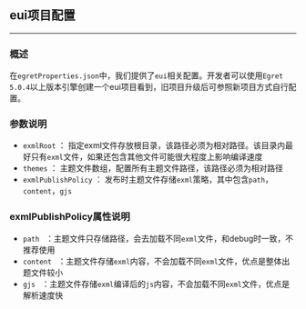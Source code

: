 ## eui项目配置

------------------

### 概述
在`egretProperties.json`中，我们提供了`eui`相关配置。开发者可以使用`Egret 5.0.4`以上版本引擎创建一个eui项目看到，旧项目升级后可参照新项目方式自行配置。

### 参数说明

- `exmlRoot` ： 指定exml文件存放根目录，该路径必须为相对路径。该目录内最好只有`exml`文件，如果还包含其他文件可能很大程度上影响编译速度
- `themes` ： 主题文件数组，配置所有主题文件路径，该路径必须为相对路径
- `exmlPublishPolicy` ： 发布时主题文件存储`exml`策略，其中包含`path`，`content`，`gjs`

### exmlPublishPolicy属性说明
- `path ` ：主题文件只存储路径，会去加载不同`exml`文件，和debug时一致，不推荐使用
- `content ` ：主题文件存储`exml`内容，不会加载不同`exml`文件，优点是整体出题文件较小
- `gjs ` ：主题文件存储`exml`编译后的`js`内容，不会加载不同`exml`文件，优点是解析速度快